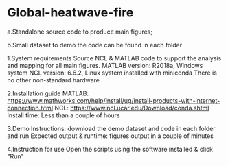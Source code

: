 # Global-heatwave-fire
a.Standalone source code to produce main figures; 

b.Small dataset to demo the code can be found in each folder

1.System requirements
Source NCL & MATLAB code to support the analysis and mapping for all main figures.
MATLAB version: R2018a, Windows system
NCL version: 6.6.2, Linux system installed with miniconda
There is no other non-standard hardware

2.Installation guide
MATLAB: https://www.mathworks.com/help/install/ug/install-products-with-internet-connection.html
NCL: https://www.ncl.ucar.edu/Download/conda.shtml
Install time: Less than a couple of hours

3.Demo
Instructions: download the demo dataset and code in each folder and run
Expected output & runtime: figures output in a couple of minutes

4.Instruction for use
Open the scripts using the software installed & click "Run"

